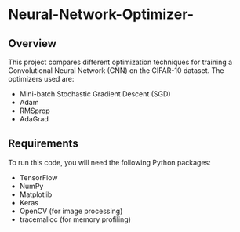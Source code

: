 # Neural-Network-Optimizer-
## Overview
This project compares different optimization techniques for training a Convolutional Neural Network (CNN) on the CIFAR-10 dataset. The optimizers used are:
- Mini-batch Stochastic Gradient Descent (SGD)
- Adam
- RMSprop
- AdaGrad

## Requirements
To run this code, you will need the following Python packages:

- TensorFlow
- NumPy
- Matplotlib
- Keras
- OpenCV (for image processing)
- tracemalloc (for memory profiling)

## 
